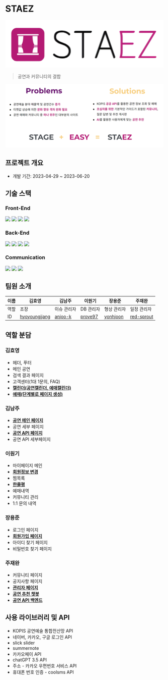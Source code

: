 # STAEZ
![STAEZ](./staez/src/main/webapp/resources/uploadfiles/logo/staez.png)
> 공연과 커뮤니티의 결합

![DESC](./staez/src/main/webapp/resources/uploadfiles/logo/image.png)

## 프로젝트 개요

- 개발 기간: 2023-04-29 ~ 2023-06-20

## 기술 스택
### Front-End

<img src="https://img.shields.io/badge/HTML5-E34F26?style=flat-square&logo=HTML5&logoColor=white"/> <img src="https://img.shields.io/badge/CSS3-1572B6?style=flat-square&logo=CSS3&logoColor=white"/> <img src="https://img.shields.io/badge/Javascript-F7DF1E?style=flat-square&logo=Javascript&logoColor=black"/> <img src="https://img.shields.io/badge/jQuery-0769AD?style=flat-square&logo=jQuery&logoColor=black"/>

### Back-End

<img src="https://img.shields.io/badge/Java-007396?style=flat-square&logo=Java&logoColor=white"/> <img src="https://img.shields.io/badge/Spring-6DB33F?style=flat-square&logo=Spring&logoColor=white"/> <img src="https://img.shields.io/badge/Spring Security-6DB33F?style=flat-square&logo=springsecurity&logoColor=white"/> <img src="https://img.shields.io/badge/PostgreSql-4169E1?style=flat-square&logo=postgresql&logoColor=white"/>

### Communication

<img src="https://img.shields.io/badge/Github-181717?style=flat-square&logo=github&logoColor=white"/> <img src="https://img.shields.io/badge/Notion-FFFFFF?style=flat-square&logo=notion&logoColor=black"/> <img src="https://img.shields.io/badge/Trello-0052CC?style=flat-square&logo=trello&logoColor=white"/>


## 팀원 소개

| 이름 | 김효영 | 김남주 | 이원기 | 장용준 | 주재완 |
| --- | --- | --- | --- | --- | --- |
| 역할 | 조장 | 이슈 관리자 | DB 관리자 | 형상 관리자 | 일정 관리자 |
|ID| [hyoyoungjjang](https://github.com/hyoyoungjjang) | [anjoo-k](https://github.com/anjoo-k) | [prove97](https://github.com/prove97) | [yonhjoon](https://github.com/yonhjoon) | [red-sprout](https://github.com/red-sprout) |

## 역할 분담
### 김효영
- 헤더, 푸터
- 메인 공연
- 검색 결과 페이지
- 고객센터(1대 1문의, FAQ)
- <ins>**캘린더(공연캘린더, 예매캘린더)**</ins>
- <ins>**예매(단계별로 페이지 생성)**</ins>

### 김남주
- <ins>**공연 메인 페이지**</ins>
- 공연 세부 페이지
- <ins>**공연 API 페이지**</ins>
- 공연 API 세부페이지

### 이원기
- 마이페이지 메인
- <ins>**회원정보 변경**</ins>
- 찜목록
- <ins>**한줄평**</ins>
- 예매내역
- 커뮤니티 관리
- 1:1 문의 내역

### 장용준
- 로그인 페이지
- <ins>**회원가입 페이지**</ins>
- 아이디 찾기 페이지
- 비밀번호 찾기 페이지

### 주재완
- 커뮤니티 페이지
- 공지사항 페이지
- <ins>**관리자 페이지**</ins>
- <ins>**공연 추천 챗봇**</ins>
- <ins>**공연 API 백엔드**</ins>


## 사용 라이브러리 및 API
- KOPIS 공연예술 통합전산망 API
- 네이버, 카카오, 구글 로그인 API
- slick slider
- summernote
- 카카오페이 API
- chatGPT 3.5 API
- 주소 - 카카오 우편번호 서비스 API
- 휴대폰 번호 인증 - coolsms API
